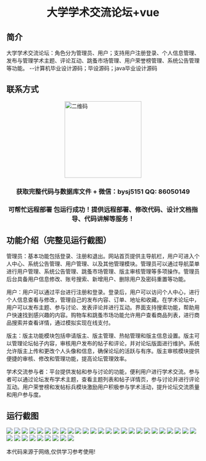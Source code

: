 <p><h1 align="center">大学学术交流论坛+vue</h1></p>

## 简介
大学学术交流论坛：角色分为管理员、用户；支持用户注册登录、个人信息管理、发布与管理学术主题、评论互动、跳蚤市场管理、用户荣誉榜管理、系统公告管理等功能。    --计算机毕业设计源码；毕设源码；java毕业设计源码


## 联系方式
<img src="https://bs-1329754181.cos.ap-shanghai.myqcloud.com/wx.jpg" alt="二维码" style="display: block; margin: 0 auto;" width="200px">
<p><h3 align="center">获取完整代码与数据库文件 + 微信：bysj5151 QQ: 86050149</h3></p>
<p><h3 align="center">可帮忙远程部署 包运行成功！提供远程部署、修改代码、设计文档指导、代码讲解等服务！</h3></p>

## 功能介绍（完整见运行截图）
管理员：基本功能包括登录、注册和退出。网站首页提供主导航栏，用户可进入个人中心、系统公告管理、用户管理、以及其他管理模块。管理员可以通过导航菜单进行用户管理、系统公告管理、跳蚤市场管理、版主审核管理等多项操作。管理员后台具备用户信息修改、账号搜索、新增用户、删除用户及密码重置等功能。

用户：用户可以通过平台进行注册和登录。登录后，用户可以访问个人中心，进行个人信息查看与修改，管理自己的发布内容、订单、地址和收藏。在学术论坛中，用户可以发布主题、参与讨论、发表评论并进行互动。界面支持搜索功能，帮助用户快速找到感兴趣的内容。购物车和跳蚤市场功能允许用户查看商品列表，进行商品搜索并查看详情，通过模拟实现在线支付。

版主：版主功能模块包括申请版主、版主管理、热帖管理和版主信息设置。版主可以管理论坛帖子内容，审核用户发布的帖子和评论，并对论坛版面进行维护。系统允许版主上传和更改个人头像和信息，确保论坛的活跃与有序。版主审核模块提供便捷的审核、修改和管理功能，提高论坛管理效率。

学术交流参与者：平台提供发帖和参与讨论的功能，便利用户进行学术交流。参与者可以通过论坛发布学术主题，查看主题列表和帖子详情页，参与讨论并进行评论互动。用户荣誉榜和发帖标兵模块激励用户积极参与学术活动，提升论坛交流质量和用户参与度。


## 运行截图
![](https://bs-1329754181.cos.ap-shanghai.myqcloud.com/ssm/UniversityAcademicExchangeForum/img/001.jpg)
![](https://bs-1329754181.cos.ap-shanghai.myqcloud.com/ssm/UniversityAcademicExchangeForum/img/002.jpg)
![](https://bs-1329754181.cos.ap-shanghai.myqcloud.com/ssm/UniversityAcademicExchangeForum/img/003.jpg)
![](https://bs-1329754181.cos.ap-shanghai.myqcloud.com/ssm/UniversityAcademicExchangeForum/img/004.jpg)
![](https://bs-1329754181.cos.ap-shanghai.myqcloud.com/ssm/UniversityAcademicExchangeForum/img/005.jpg)
![](https://bs-1329754181.cos.ap-shanghai.myqcloud.com/ssm/UniversityAcademicExchangeForum/img/006.jpg)
![](https://bs-1329754181.cos.ap-shanghai.myqcloud.com/ssm/UniversityAcademicExchangeForum/img/007.jpg)
![](https://bs-1329754181.cos.ap-shanghai.myqcloud.com/ssm/UniversityAcademicExchangeForum/img/008.jpg)
![](https://bs-1329754181.cos.ap-shanghai.myqcloud.com/ssm/UniversityAcademicExchangeForum/img/009.jpg)
![](https://bs-1329754181.cos.ap-shanghai.myqcloud.com/ssm/UniversityAcademicExchangeForum/img/010.jpg)
![](https://bs-1329754181.cos.ap-shanghai.myqcloud.com/ssm/UniversityAcademicExchangeForum/img/011.jpg)
![](https://bs-1329754181.cos.ap-shanghai.myqcloud.com/ssm/UniversityAcademicExchangeForum/img/012.jpg)
![](https://bs-1329754181.cos.ap-shanghai.myqcloud.com/ssm/UniversityAcademicExchangeForum/img/013.jpg)
![](https://bs-1329754181.cos.ap-shanghai.myqcloud.com/ssm/UniversityAcademicExchangeForum/img/014.jpg)
![](https://bs-1329754181.cos.ap-shanghai.myqcloud.com/ssm/UniversityAcademicExchangeForum/img/015.jpg)
![](https://bs-1329754181.cos.ap-shanghai.myqcloud.com/ssm/UniversityAcademicExchangeForum/img/016.jpg)
![](https://bs-1329754181.cos.ap-shanghai.myqcloud.com/ssm/UniversityAcademicExchangeForum/img/017.jpg)
![](https://bs-1329754181.cos.ap-shanghai.myqcloud.com/ssm/UniversityAcademicExchangeForum/img/018.jpg)
![](https://bs-1329754181.cos.ap-shanghai.myqcloud.com/ssm/UniversityAcademicExchangeForum/img/019.jpg)
![](https://bs-1329754181.cos.ap-shanghai.myqcloud.com/ssm/UniversityAcademicExchangeForum/img/020.jpg)
![](https://bs-1329754181.cos.ap-shanghai.myqcloud.com/ssm/UniversityAcademicExchangeForum/img/021.jpg)
![](https://bs-1329754181.cos.ap-shanghai.myqcloud.com/ssm/UniversityAcademicExchangeForum/img/022.jpg)
![](https://bs-1329754181.cos.ap-shanghai.myqcloud.com/ssm/UniversityAcademicExchangeForum/img/023.jpg)
![](https://bs-1329754181.cos.ap-shanghai.myqcloud.com/ssm/UniversityAcademicExchangeForum/img/024.jpg)
![](https://bs-1329754181.cos.ap-shanghai.myqcloud.com/ssm/UniversityAcademicExchangeForum/img/025.jpg)
![](https://bs-1329754181.cos.ap-shanghai.myqcloud.com/ssm/UniversityAcademicExchangeForum/img/026.jpg)
![](https://bs-1329754181.cos.ap-shanghai.myqcloud.com/ssm/UniversityAcademicExchangeForum/img/027.jpg)
![](https://bs-1329754181.cos.ap-shanghai.myqcloud.com/ssm/UniversityAcademicExchangeForum/img/028.jpg)
![](https://bs-1329754181.cos.ap-shanghai.myqcloud.com/ssm/UniversityAcademicExchangeForum/img/029.jpg)
![](https://bs-1329754181.cos.ap-shanghai.myqcloud.com/ssm/UniversityAcademicExchangeForum/img/030.jpg)
![](https://bs-1329754181.cos.ap-shanghai.myqcloud.com/ssm/UniversityAcademicExchangeForum/img/031.jpg)
![](https://bs-1329754181.cos.ap-shanghai.myqcloud.com/ssm/UniversityAcademicExchangeForum/img/032.jpg)
![](https://bs-1329754181.cos.ap-shanghai.myqcloud.com/ssm/UniversityAcademicExchangeForum/img/033.jpg)
![](https://bs-1329754181.cos.ap-shanghai.myqcloud.com/ssm/UniversityAcademicExchangeForum/img/034.jpg)

<p>本代码来源于网络,仅供学习参考使用!</p>
